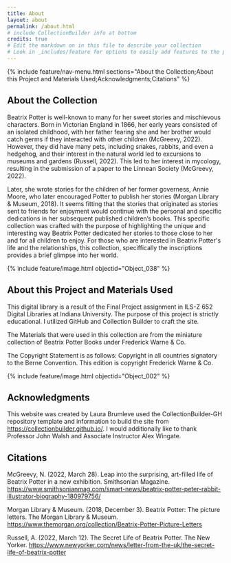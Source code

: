 ```yaml
---
title: About
layout: about
permalink: /about.html
# include CollectionBuilder info at bottom
credits: true
# Edit the markdown on in this file to describe your collection
# Look in _includes/feature for options to easily add features to the page
---
```


{% include feature/nav-menu.html sections="About the Collection;About this Project and Materials Used;Acknowledgments;Citations" %}

## About the Collection

Beatrix Potter is well-known to many for her sweet stories and mischievous characters. Born in Victorian England in 1866, her early years consisted of an isolated childhood, with her father fearing she and her brother would catch germs if they interacted with other children (McGreevy, 2022). However, they did have many pets, including snakes, rabbits, and even a hedgehog, and their interest in the natural world led to excursions to museums and gardens (Russell, 2022). This led to her interest in mycology, resulting in the submission of a paper to the Linnean Society (McGreevy, 2022). 

Later, she wrote stories for the children of her former governess, Annie Moore, who later encouraged Potter to publish her stories (Morgan Library & Museum, 2018). It seems fitting that the stories that originated as stories sent to friends for enjoyment would continue with the personal and specific dedications in her subsequent published children’s books. This specific collection was crafted with the purpose of highlighting the unique and interesting way Beatrix Potter dedicated her stories to those close to her and for all children to enjoy. For those who are interested in Beatrix Potter's life and the relationships, this collection, speciffically the inscriptions provides a brief glimpse into her world. 

{% include feature/image.html objectid="Object_038" %}

## About this Project and Materials Used 
This digital library is a result of the Final Project assignment in ILS-Z 652 Digital Libraries at Indiana University. The purpose of this project is strictly educational. I utilized GitHub and Collection Builder to craft the site. 

The Materials that were used in this collection are from the miniature collection of Beatrix Potter Books under Frederick Warne & Co. 

The Copyright Statement is as follows: Copyright in all countries signatory to the Berne Convention. This edition is copyright Frederick Warne & Co.  

{% include feature/image.html objectid="Object_002" %}

## Acknowledgments
This website was created by Laura Brumleve used the CollectionBuilder-GH repository template and information to build the site from https://collectionbuilder.github.io/. I would additionally like to thank Professor John Walsh and Associate Instructor Alex Wingate. 

## Citations 
McGreevy, N. (2022, March 28). Leap into the surprising, art-filled life of Beatrix Potter in a new exhibition. Smithsonian Magazine. https://www.smithsonianmag.com/smart-news/beatrix-potter-peter-rabbit-illustrator-biography-180979756/ 

Morgan Library & Museum. (2018, December 3). Beatrix Potter: The picture letters. The Morgan Library & Museum. https://www.themorgan.org/collection/Beatrix-Potter-Picture-Letters 

Russell, A. (2022, March 12). The Secret Life of Beatrix Potter. The New Yorker. https://www.newyorker.com/news/letter-from-the-uk/the-secret-life-of-beatrix-potter
